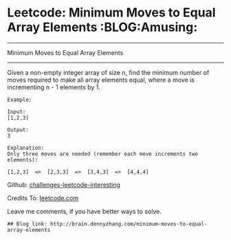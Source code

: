 # Leetcode: Minimum Moves to Equal Array Elements     :BLOG:Amusing:


---

Minimum Moves to Equal Array Elements  

---

Given a non-empty integer array of size n, find the minimum number of moves required to make all array elements equal, where a move is incrementing n - 1 elements by 1.  

    Example:
    
    Input:
    [1,2,3]
    
    Output:
    3
    
    Explanation:
    Only three moves are needed (remember each move increments two elements):
    
    [1,2,3]  =>  [2,3,3]  =>  [3,4,3]  =>  [4,4,4]

Github: [challenges-leetcode-interesting](https://github.com/DennyZhang/challenges-leetcode-interesting/tree/master/minimum-moves-to-equal-array-elements)  

Credits To: [leetcode.com](https://leetcode.com/problems/minimum-moves-to-equal-array-elements/description/)  

Leave me comments, if you have better ways to solve.  

    ## Blog link: http://brain.dennyzhang.com/minimum-moves-to-equal-array-elements